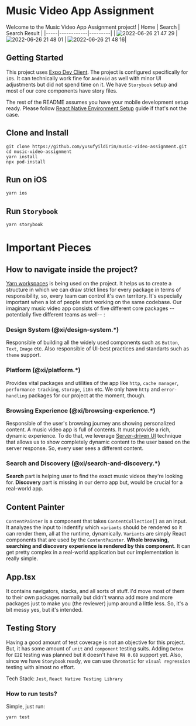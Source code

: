 # Music Video App Assignment
Welcome to the Music Video App Assignment project!
| Home | Search | Search Result |
|-----|------------|---------|
| ![2022-06-26 21 47 29](https://user-images.githubusercontent.com/22980987/175835671-74dffde9-ff27-45e7-ab19-35972da8fedd.gif) | ![2022-06-26 21 48 01](https://user-images.githubusercontent.com/22980987/175835697-3258f375-eb8e-4362-b249-8fa8dfe53bcd.gif) | ![2022-06-26 21 48 16](https://user-images.githubusercontent.com/22980987/175835703-57f8303e-7d22-4cec-942b-5d9b442c428f.gif)|

## Getting Started
This project uses [Expo Dev Client](https://docs.expo.dev/development/introduction/). The project is configured specifically for `iOS`. It can technically work fine for `Android` as well with minor UI adjustments but did not spend time on it. We have `Storybook` setup and most of our core components have story files.

The rest of the README assumes you have your mobile development setup ready. Please follow [React Native Environment Setup](https://reactnative.dev/docs/environment-setup) guide if that's not the case.

## Clone and Install
```
git clone https://github.com/yusufyildirim/music-video-assignment.git
cd music-video-assignment
yarn install
npx pod-install
```
## Run on iOS
```
yarn ios
```

## Run `Storybook`
```
yarn storybook
```

# Important Pieces

## How to navigate inside the project?
[Yarn workspaces](https://classic.yarnpkg.com/lang/en/docs/workspaces/) is being used on the project. It helps us to create a structure in which we can draw strict lines for every package in terms of responsibility, so, every team can control it's own territory. It's especially important when a lot of people start working on the same codebase. Our imaginary music video app consists of five different core packages --potentially five different teams as well-- :

### Design System (@xi/design-system.*)
Responsible of building all the widely used components such as `Button`, `Text`, `Image` etc. Also responsible of UI-best practices and standarts such as `theme` support.

### Platform (@xi/platform.*)
Provides vital packages and utilities of the app like `http`, `cache manager`, `performance tracking`, `storage`, `i18n` etc. We only have `http` and `error-handling` packages for our project at the moment, though.

### Browsing Experience (@xi/browsing-experience.*)
Responsible of the user's browsing journey ans showing personalized content. A music video app is full of contents. It must provide a rich, dynamic experience. To do that, we leverage [Server-driven UI](https://www.judo.app/blog/server-driven-ui/) technique that allows us to show completely dynamic content to the user based on the server response. So, every user sees a different content.

### Search and Discovery (@xi/search-and-discovery.*)
**Search** part is helping user to find the exact music videos they're looking for. **Discovery** part is missing in our demo app but, would be crucial for a real-world app.

## Content Painter
`ContentPainter` is a component that takes `ContentCollection[]` as an input. It analyzes the input to indentify which `variants` should be rendered so it can render them, all at the runtime, dynamically. `Variants` are simply React components that are used by the `ContentPainter`. **Whole browsing, searching and discovery experience is rendered by this component**. It can get pretty complex in a real-world application but our implementation is really simple.

## App.tsx
It contains navigators, stacks, and all sorts of stuff. I'd move most of them to their own packages normally but didn't wanna add more and more packages just to make you (the reviewer) jump around a little less. So, it's a bit messy yes, but it's intended.

## Testing Story
Having a good amount of test coverage is not an objective for this project. But, it has some amount of `unit` and `component` testing suits. Adding `Detox` for `E2E` testing was planned but it doesn't have `RN 0.68` support yet. Also, since we have `Storybook` ready, we can use `Chromatic` for `visual regression` testing with almost no effort.

Tech Stack: `Jest`, `React Native Testing Library`

### How to run tests?
Simple, just run:
```
yarn test
```